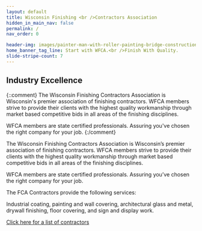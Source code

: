 ```yaml
---
layout: default
title: Wisconsin Finishing <br />Contractors Association
hidden_in_main_nav: false
permalink: /
nav_order: 0

header-img: images/painter-man-with-roller-painting-bridge-construction-poland-bridge-over-river-50527216.jpg
home_banner_tag_line: Start with WFCA.<br />Finish With Quality.
slide-stripe-count: 7
---
```


## Industry Excellence
{::comment}
The Wisconsin Finishing Contractors Association is Wisconsin's premier association of finishing contractors. WFCA members strive to provide their clients with the highest quality workmanship through market based competitive bids in all areas of the finishing disciplines.

WFCA members are state certified professionals. Assuring you've chosen the right company for your job.
{:/comment}

The Wisconsin Finishing Contractors Association is Wisconsin’s premier association of finishing contractors. WFCA members strive to provide their clients with the highest quality workmanship through market based competitive bids in all areas of the finishing disciplines.

WFCA members are state certified professionals. Assuring you’ve chosen the right company for your job.

The FCA Contractors provide the following services:

Industrial coating, painting and wall covering, architectural glass and metal, drywall finishing, floor covering, and sign and display work.

[Click here for a list of contractors][contractor-list]

[contractor-list]: ./contractors
